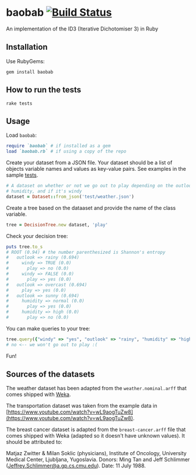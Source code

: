 # baobab [![Build Status](https://travis-ci.org/jleeothon/baobab.svg?branch=master)](https://travis-ci.org/jleeothon/baobab)

An implementation of the ID3 (Iterative Dichotomiser 3) in Ruby

## Installation

Use RubyGems:

```
gem install baobab
```

## How to run the tests

```
rake tests
```

## Usage

Load `baobab`:

```Ruby
require `baobab` # if installed as a gem
load `baobab.rb` # if using a copy of the repo
```

Create your dataset from a JSON file. Your dataset should be a list of objects variable names and values as key-value pairs. See examples in the sample [tests](https://github.com/jleeothon/baobab/tree/master/test).

```Ruby
# A dataset on whether or not we go out to play depending on the outlook,
# humidity, and if it's windy
dataset = Dataset::from_json('test/weather.json')
```

Create a tree based on the dataaset and provide the name of the class variable.

```Ruby
tree = DecisionTree.new dataset, 'play'
```

Check your decision tree:

```Ruby
puts tree.to_s
# ROOT (0.94) # the number parenthesized is Shannon's entropy
#   outlook => rainy (0.694)
#     windy => TRUE (0.0)
#       play => no (0.0)
#     windy => FALSE (0.0)
#       play => yes (0.0)
#   outlook => overcast (0.694)
#     play => yes (0.0)
#   outlook => sunny (0.694)
#     humidity => normal (0.0)
#       play => yes (0.0)
#     humidity => high (0.0)
#       play => no (0.0)
```

You can make queries to your tree:

```Ruby
tree.query({"windy" => "yes", "outlook" => "rainy", "humidity" => "high"})
# no <-- we won't go out to play :(
```

Fun!

## Sources of the datasets

The weather dataset has been adapted from the `weather.nominal.arff` that comes shipped with [Weka](http://www.cs.waikato.ac.nz/ml/weka/).

The transportation dataset was taken from the example data in [https://www.youtube.com/watch?v=wL9aogTuZw8](https://www.youtube.com/watch?v=wL9aogTuZw8).

The breast cancer dataset is adapted from the `breast-cancer.arff` file that comes shipped with Weka (adapted so it doesn't have unknown values). It should be attributed to:

Matjaz Zwitter & Milan Soklic (physicians), Institute of Oncology, University Medical Center, Ljubljana, Yugoslavia. Donors: Ming Tan and Jeff Schlimmer (Jeffrey.Schlimmer@a.gp.cs.cmu.edu). Date: 11 July 1988.
